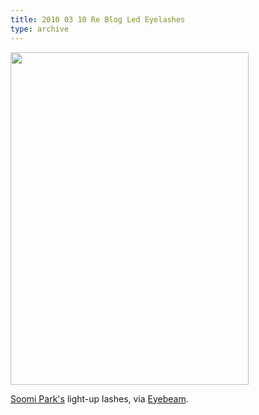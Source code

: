 ```yaml
---
title: 2010 03 10 Re Blog Led Eyelashes
type: archive
---
```


<p><a href="http://ablersite.files.wordpress.com/2010/03/led_eyelashes.jpg"><img class="alignnone size-full wp-image-3984" title="LED_eyelashes" src="{{ site.baseurl }}/uploads/led_eyelashes.jpg" alt="" width="381" height="532" /></a></p>
<p><a href="http://soomipark.com/">Soomi Park's</a> light-up lashes, via <a href="http://eyebeam.org/reblog/10-02-03/make-online-led-eyelashes">Eyebeam</a>.</p>
